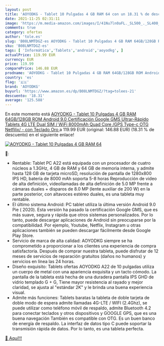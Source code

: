 ```yaml
---
layout: post
title: 'AOYODKG - Tablet 10 Pulgadas 4 GB RAM 64 con un 18.31 % de descuento'
date: 2021-11-25 02:31:11
image: 'https://m.media-amazon.com/images/I/41Nu7ln0aFL._SL500_._SL400_.jpg'
comments: true
category: ofertas
author: 'tole.es'
slug: 'B08LNMTDGZ-es AOYODKG - Tablet 10 Pulgadas 4 GB RAM 64GB/128GB ROM...'
sku: 'B08LNMTDGZ-es'
tags: [ 'Informática','Tablets','android','aoyodkg', ]
actualPrice: 119.99 EUR
currency: EUR
price: 119.99
comparePrice: 146.88 EUR
prodname: 'AOYODKG - Tablet 10 Pulgadas 4 GB RAM 64GB/128GB ROM Android 9.0 Certificación Google GMS Ultrar-Rápido Tablets 4G LTE Dual SIM / WiFi 8000mAh Quad Core /GPS Type-c  OTG  Netfilix/ - con Teclado  Oro '
country: 'es'
flag: '🇪🇸'
brand: 'AOYODKG'
buyurl: 'https://www.amazon.es/dp/B08LNMTDGZ/?tag=tolees-21'
descuento: '18.31'
average: '125.588'
---
```


En este momento está [AOYODKG - Tablet 10 Pulgadas 4 GB RAM 64GB/128GB ROM Android 9.0 Certificación Google GMS Ultrar-Rápido Tablets 4G LTE Dual SIM / WiFi 8000mAh Quad Core /GPS Type-c  OTG  Netfilix/ - con Teclado  Oro ](https://www.amazon.es/dp/B08LNMTDGZ/?tag=tolees-21) a 119.99 EUR (original: 146.88 EUR) (18.31 %  de descuento) en el siguiente enlace!

[![AOYODKG - Tablet 10 Pulgadas 4 GB RAM 64](https://m.media-amazon.com/images/I/41Nu7ln0aFL._SL500_._SL400_.jpg)](https://www.amazon.es/dp/B08LNMTDGZ/?tag=tolees-21)

🔎:

- Rentable: Tablet PC A22 está equipada con un procesador de cuatro núcleos a 1.3GHz, 4 GB de RAM y 64 GB de memoria interna, y admite hasta 128 GB de tarjeta microSD, resolución de pantalla de 1280x800 IPS HD, batería de 8000 mAh soporta 5-8 horas Reproducción de video de alta definición, videollamadas de alta definición de 5.0 MP frente a cámaras duales + disparos de 8.0 MP (lente auxiliar de 200 W) en la parte posterior, con altavoces estéreo duales, es una tableta muy rentable.
- El último sistema Android: PC tablet utiliza la última versión Android 9.0 Pie ( 2020). Esta versión ha pasado la certificación Google GMS, que es más suave, segura y rápida que otros sistemas personalizados. Por lo tanto, puede descargar aplicaciones de Android sin preocuparse por la compatibilidad. Por ejemplo, Youtube, Netflix, Instagram u otras aplicaciones también se pueden descargar fácilmente desde Google Play Store.
- Servicio de marca de alta calidad: AOYODKG siempre se ha comprometido a proporcionar a los clientes una experiencia de compra satisfactoria. Después de comprar nuestra tableta, puede disfrutar de 12 meses de servicios de reparación gratuitos (daños no humanos) y servicios en línea las 24 horas.
- Diseño exquisito: Tablets ofertas AOYODKG A22 de 10 pulgadas utiliza un cuerpo de metal con una apariencia exquisita y un tacto cómodo. La pantalla de la tableta está hecha de una duradera pantalla IPS GHD de vidrio templado G + G, Tiene mayor resistencia al rayado y mejor claridad, se ajusta al "estándar 2K" y le brinda una buena experiencia visual.
- Admite más funciones: Tablets baratas la tableta de doble tarjeta de doble modo de espera admite llamadas 4G-LTE / WIFI (2.4Ghz), se puede utilizar como teléfono móvil de respaldo, admite Bluetooth 4.2 para conectar teclados y otros dispositivos y GOOGLE GPS, que es una buena navegación También es compatible con OTG. Es un buen banco de energía de respaldo. La interfaz de datos tipo C puede soportar la transmisión rápida de datos. Por lo tanto, es una tableta perfecta.

[🛒 Aquí!!!](https://www.amazon.es/dp/B08LNMTDGZ/?tag=tolees-21)
